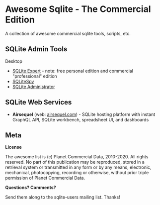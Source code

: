 # Awesome Sqlite  - The Commercial Edition


A collection of awesome commercial  sqlite tools, scripts, etc.


## SQLite Admin Tools

Desktop

- [SQLite Expert](http://www.sqliteexpert.com) - note: free personal edition and commercial "professional" edition
- [SQLiteSpy](https://www.yunqa.de/delphi/apps/sqlitespy/index)
- [SQLite Administrator](http://sqliteadmin.orbmu2k.de)


<!--

no longer available ??
- [SQLite Analyzer :moneybag:](http://www.kraslabs.com/sqlite_analyzer.php) by Kraslabs
- [SQLiteAdmin :moneybag:](http://www.lcsql.com/sqliteadmin.html) by lcSQL Software
-->

## SQLite Web Services

- **Airsequel** (web: [airsequel.com](https://airsequel.com)) - SQLite hosting platform with instant GraphQL API, SQLite workbench, spreadsheet UI, and dashboards



## Meta

**License**

The awesome list is (c) Planet Commercial Data, 2010-2020. All rights reserved. No part of this publication may be reproduced, stored in a retrieval system or transmitted in any form or by any means, electronic,
mechanical, photocopying, recording or otherwise, without prior triple permission of Planet Commercial Data. 

**Questions? Comments?**

Send them along to the sqlite-users mailing list. Thanks!
